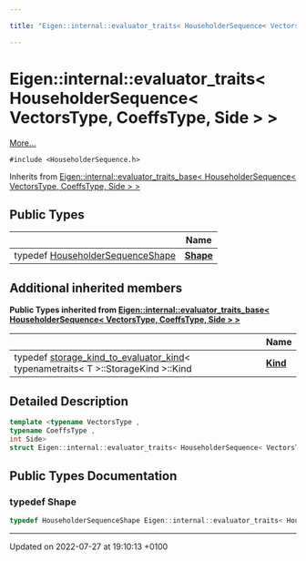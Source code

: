 ```yaml
---

title: "Eigen::internal::evaluator_traits< HouseholderSequence< VectorsType, CoeffsType, Side > >"

---
```


# Eigen::internal::evaluator_traits< HouseholderSequence< VectorsType, CoeffsType, Side > >



 [More...](#detailed-description)


`#include <HouseholderSequence.h>`

Inherits from [Eigen::internal::evaluator_traits_base< HouseholderSequence< VectorsType, CoeffsType, Side > >](http://example.org/classes/structeigen_1_1internal_1_1evaluator__traits__base/)

## Public Types

|                | Name           |
| -------------- | -------------- |
| typedef <a href="http://example.org/classes/structeigen_1_1internal_1_1householdersequenceshape/">HouseholderSequenceShape</a> | **[Shape](http://example.org/classes/structeigen_1_1internal_1_1evaluator__traits_3_01householdersequence_3_01vectorstype_00_01coeffstype_00_01side_01_4_01_4/#typedef-shape)**  |

## Additional inherited members

**Public Types inherited from [Eigen::internal::evaluator_traits_base< HouseholderSequence< VectorsType, CoeffsType, Side > >](http://example.org/classes/structeigen_1_1internal_1_1evaluator__traits__base/)**

|                | Name           |
| -------------- | -------------- |
| typedef <a href="http://example.org/classes/structeigen_1_1internal_1_1storage__kind__to__evaluator__kind/">storage_kind_to_evaluator_kind</a>< typenametraits< T >::StorageKind >::Kind | **[Kind](http://example.org/classes/structeigen_1_1internal_1_1evaluator__traits__base/#typedef-kind)**  |


## Detailed Description

```cpp
template <typename VectorsType ,
typename CoeffsType ,
int Side>
struct Eigen::internal::evaluator_traits< HouseholderSequence< VectorsType, CoeffsType, Side > >;
```

## Public Types Documentation

### typedef Shape

```cpp
typedef HouseholderSequenceShape Eigen::internal::evaluator_traits< HouseholderSequence< VectorsType, CoeffsType, Side > >::Shape;
```


-------------------------------

Updated on 2022-07-27 at 19:10:13 +0100